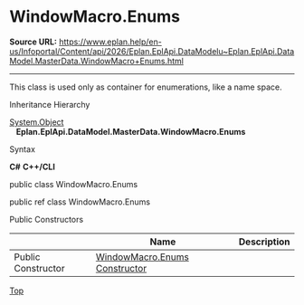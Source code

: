 # WindowMacro.Enums

**Source URL:** https://www.eplan.help/en-us/Infoportal/Content/api/2026/Eplan.EplApi.DataModelu~Eplan.EplApi.DataModel.MasterData.WindowMacro+Enums.html

---

This class is used only as container for enumerations, like a name space.

Inheritance Hierarchy

[System.Object](#)  
   **Eplan.EplApi.DataModel.MasterData.WindowMacro.Enums**

Syntax

**C#**
**C++/CLI**


public class WindowMacro.Enums

public ref class WindowMacro.Enums

Public Constructors

|  | Name | Description |
| --- | --- | --- |
| Public Constructor | [WindowMacro.Enums Constructor](Eplan.EplApi.DataModelu~Eplan.EplApi.DataModel.MasterData.WindowMacro+Enums~_ctor.html) |  |

[Top](#top)
